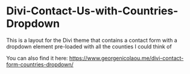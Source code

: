 # Divi-Contact-Us-with-Countries-Dropdown

This is a layout for the Divi theme that contains a contact form with a dropdown element pre-loaded with all the counties I could think of

You can also find it here: 
https://www.georgenicolaou.me/divi-contact-form-countries-dropdown/

